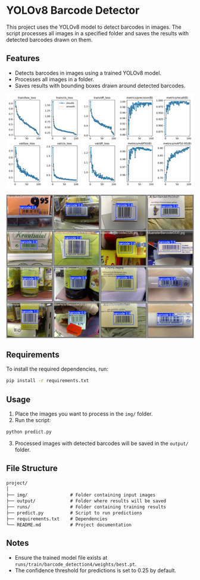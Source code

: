 # YOLOv8 Barcode Detector

This project uses the YOLOv8 model to detect barcodes in images. The script processes all images in a specified folder and saves the results with detected barcodes drawn on them.

## Features
- Detects barcodes in images using a trained YOLOv8 model.
- Processes all images in a folder.
- Saves results with bounding boxes drawn around detected barcodes.


![image1](runs/train/barcode_detection4/results.png)

![image2](runs/train/barcode_detection4/val_batch2_pred.jpg)

## Requirements
To install the required dependencies, run:
```bash
pip install -r requirements.txt
```

## Usage
1. Place the images you want to process in the `img/` folder.
2. Run the script:
```bash
python predict.py
```
3. Processed images with detected barcodes will be saved in the `output/` folder.

## File Structure
```
project/
│
├── img/                # Folder containing input images
├── output/             # Folder where results will be saved
├── runs/               # Folder containing training results
├── predict.py          # Script to run predictions
├── requirements.txt    # Dependencies
└── README.md           # Project documentation
```

## Notes
- Ensure the trained model file exists at `runs/train/barcode_detection4/weights/best.pt`.
- The confidence threshold for predictions is set to 0.25 by default.


